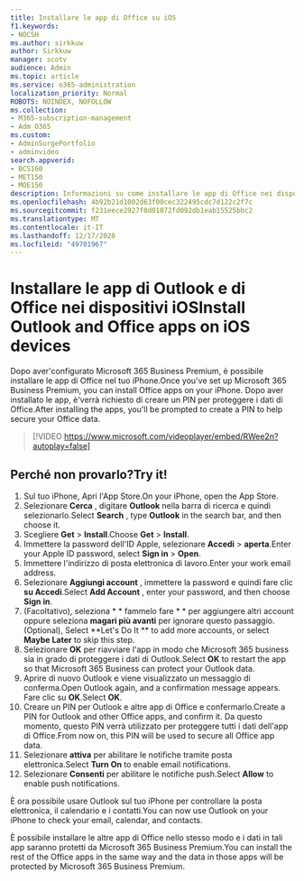 ```yaml
---
title: Installare le app di Office su iOS
f1.keywords:
- NOCSH
ms.author: sirkkuw
author: Sirkkuw
manager: scotv
audience: Admin
ms.topic: article
ms.service: o365-administration
localization_priority: Normal
ROBOTS: NOINDEX, NOFOLLOW
ms.collection:
- M365-subscription-management
- Adm_O365
ms.custom:
- AdminSurgePortfolio
- adminvideo
search.appverid:
- BCS160
- MET150
- MOE150
description: Informazioni su come installare le app di Office nei dispositivi iOS.
ms.openlocfilehash: 4b92b21d1002d63f00cec322495cdc7d122c2f7c
ms.sourcegitcommit: f231eece2927f0d01072fd092db1eab15525bbc2
ms.translationtype: MT
ms.contentlocale: it-IT
ms.lasthandoff: 12/17/2020
ms.locfileid: "49701967"
---
```

# <a name="install-outlook-and-office-apps-on-ios-devices"></a><span data-ttu-id="601df-103">Installare le app di Outlook e di Office nei dispositivi iOS</span><span class="sxs-lookup"><span data-stu-id="601df-103">Install Outlook and Office apps on iOS devices</span></span>

<span data-ttu-id="601df-104">Dopo aver&#39;configurato Microsoft 365 Business Premium, è possibile installare le app di Office nel tuo iPhone.</span><span class="sxs-lookup"><span data-stu-id="601df-104">Once you&#39;ve set up Microsoft 365 Business Premium, you can install Office apps on your iPhone.</span></span> <span data-ttu-id="601df-105">Dopo aver installato le app, è&#39;verrà richiesto di creare un PIN per proteggere i dati di Office.</span><span class="sxs-lookup"><span data-stu-id="601df-105">After installing the apps, you&#39;ll be prompted to create a PIN to help secure your Office data.</span></span>

> [!VIDEO https://www.microsoft.com/videoplayer/embed/RWee2n?autoplay=false]

## <a name="try-it"></a><span data-ttu-id="601df-106">Perché non provarlo?</span><span class="sxs-lookup"><span data-stu-id="601df-106">Try it!</span></span>

1. <span data-ttu-id="601df-107">Sul tuo iPhone, Apri l'App Store.</span><span class="sxs-lookup"><span data-stu-id="601df-107">On your iPhone, open the App Store.</span></span>
2. <span data-ttu-id="601df-108">Selezionare  **Cerca** , digitare  **Outlook** nella barra di ricerca e quindi selezionarlo.</span><span class="sxs-lookup"><span data-stu-id="601df-108">Select  **Search** , type  **Outlook** in the search bar, and then choose it.</span></span>
3. <span data-ttu-id="601df-109">Scegliere **Get**   >   **Install**.</span><span class="sxs-lookup"><span data-stu-id="601df-109">Choose  **Get**  >  **Install**.</span></span>
4. <span data-ttu-id="601df-110">Immettere la password dell'ID Apple, selezionare **Accedi**  >   **aperta**.</span><span class="sxs-lookup"><span data-stu-id="601df-110">Enter your Apple ID password, select **Sign in** >  **Open**.</span></span>
5. <span data-ttu-id="601df-111">Immettere l'indirizzo di posta elettronica di lavoro.</span><span class="sxs-lookup"><span data-stu-id="601df-111">Enter your work email address.</span></span>
6. <span data-ttu-id="601df-112">Selezionare  **Aggiungi account** , immettere la password e quindi fare clic  **su Accedi**.</span><span class="sxs-lookup"><span data-stu-id="601df-112">Select  **Add Account** , enter your password, and then choose  **Sign in**.</span></span>
7. <span data-ttu-id="601df-113">(Facoltativo), seleziona \* \* fammelo fare \* \* per aggiungere altri account oppure seleziona  **magari più avanti**  per ignorare questo passaggio.</span><span class="sxs-lookup"><span data-stu-id="601df-113">(Optional), Select  \*\*Let's Do It \*\* to add more accounts, or select  **Maybe Later**  to skip this step.</span></span>
8. <span data-ttu-id="601df-114">Selezionare  **OK** per riavviare l'app in modo che Microsoft 365 business sia in grado di proteggere i dati di Outlook.</span><span class="sxs-lookup"><span data-stu-id="601df-114">Select  **OK** to restart the app so that Microsoft 365 Business  can protect your Outlook data.</span></span>
9. <span data-ttu-id="601df-115">Aprire di nuovo Outlook e viene visualizzato un messaggio di conferma.</span><span class="sxs-lookup"><span data-stu-id="601df-115">Open Outlook again, and a confirmation message appears.</span></span> <span data-ttu-id="601df-116">Fare clic su  **OK**.</span><span class="sxs-lookup"><span data-stu-id="601df-116">Select  **OK**.</span></span>
10. <span data-ttu-id="601df-117">Creare un PIN per Outlook e altre app di Office e confermarlo.</span><span class="sxs-lookup"><span data-stu-id="601df-117">Create a PIN for Outlook and other Office apps, and confirm it.</span></span> <span data-ttu-id="601df-118">Da questo momento, questo PIN verrà utilizzato per proteggere tutti i dati dell'app di Office.</span><span class="sxs-lookup"><span data-stu-id="601df-118">From now on, this PIN will be used to secure all Office app data.</span></span>
11. <span data-ttu-id="601df-119">Selezionare  **attiva**  per abilitare le notifiche tramite posta elettronica.</span><span class="sxs-lookup"><span data-stu-id="601df-119">Select  **Turn On**  to enable email notifications.</span></span>
12. <span data-ttu-id="601df-120">Selezionare  **Consenti** per abilitare le notifiche push.</span><span class="sxs-lookup"><span data-stu-id="601df-120">Select  **Allow** to enable push notifications.</span></span>

<span data-ttu-id="601df-121">È ora possibile usare Outlook sul tuo iPhone per controllare la posta elettronica, il calendario e i contatti.</span><span class="sxs-lookup"><span data-stu-id="601df-121">You can now use Outlook on your iPhone to check your email, calendar, and contacts.</span></span>

<span data-ttu-id="601df-122">È possibile installare le altre app di Office nello stesso modo e i dati in tali app saranno protetti da Microsoft 365 Business Premium.</span><span class="sxs-lookup"><span data-stu-id="601df-122">You can install the rest of the Office apps in the same way and the data in those apps will be protected by Microsoft 365 Business Premium.</span></span>